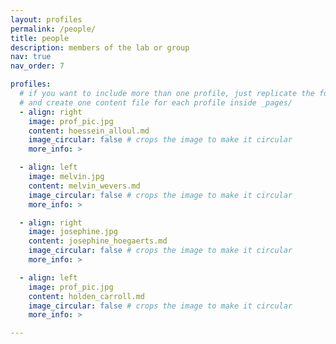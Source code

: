 ```yaml
---
layout: profiles
permalink: /people/
title: people
description: members of the lab or group
nav: true
nav_order: 7

profiles:
  # if you want to include more than one profile, just replicate the following block
  # and create one content file for each profile inside _pages/
  - align: right
    image: prof_pic.jpg
    content: hoessein_alloul.md
    image_circular: false # crops the image to make it circular
    more_info: >

  - align: left
    image: melvin.jpg
    content: melvin_wevers.md
    image_circular: false # crops the image to make it circular
    more_info: >

  - align: right
    image: josephine.jpg
    content: josephine_hoegaerts.md
    image_circular: false # crops the image to make it circular
    more_info: >

  - align: left
    image: prof_pic.jpg
    content: holden_carroll.md
    image_circular: false # crops the image to make it circular
    more_info: >

---
```

